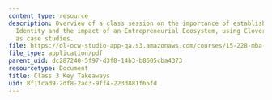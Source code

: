 ```yaml
---
content_type: resource
description: Overview of a class session on the importance of establishing an Entrepreneurial
  Identity and the impact of an Entrepreneurial Ecosystem, using Clover and Avatech
  as case studies.
file: https://ol-ocw-studio-app-qa.s3.amazonaws.com/courses/15-228-mba-study-tour-innovation-islands-how-new-zealand-became-a-global-player-in-the-race-to-innovate-spring-2016/8f1fcad92df82ac39ff4223d881f65fd_MIT15_228S16_Class_3.pdf
file_type: application/pdf
parent_uid: dc287240-5f97-d3f8-14b3-b8605cba4373
resourcetype: Document
title: Class 3 Key Takeaways
uid: 8f1fcad9-2df8-2ac3-9ff4-223d881f65fd
---
```


